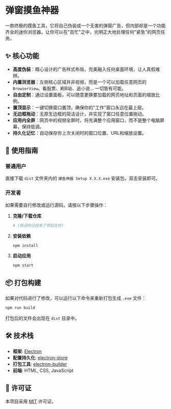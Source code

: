# 弹窗摸鱼神器

一款终极的摸鱼工具，它将自己伪装成一个无害的弹窗广告，但内部却是一个功能齐全的迷你浏览器。让你可以在"百忙"之中，光明正大地处理任何"紧急"的网页任务。

## ✨ 核心功能

- **高度伪装**：精心设计的广告样式布局，完美融入任何桌面环境，让人真假难辨。
- **内置浏览器**：左侧核心区域并非视频，而是一个可以加载任意网页的 `BrowserView`。看股票、刷B站、追小说... 一切皆有可能。
- **自由定制**：通过设置面板，可以随意更换要加载的网页地址和页面的缩放比例。
- **置顶显示**：一键切换窗口置顶，确保你的"工作"窗口永远在最上层。
- **无边框拖动**：无原生边框的简洁设计，并实现了窗口任意位置拖动。
- **应用内全屏**：网页中的视频全屏时，将充满整个应用窗口，而不是整个电脑屏幕，保持低调。
- **持久化记忆**：自动保存你上次关闭时的窗口位置、URL和缩放设置。

## 🚀 使用指南

### 普通用户

直接下载 `dist` 文件夹内的 `摸鱼神器 Setup X.X.X.exe` 安装包，双击安装即可。

### 开发者

如果需要自行修改或运行源码，请按以下步骤操作：

1.  **克隆/下载仓库**
    ```bash
    # (假设你已经有了项目文件)
    ```

2.  **安装依赖**
    ```bash
    npm install
    ```

3.  **启动应用**
    ```bash
    npm start
    ```

## 📦 打包构建

如果对代码进行了修改，可以运行以下命令来重新打包生成 `.exe` 文件：

```bash
npm run build
```

打包后的文件会出现在 `dist` 目录中。

## 🛠️ 技术栈

- **框架**: [Electron](https://www.electronjs.org/)
- **配置持久化**: [electron-store](https://github.com/sindresorhus/electron-store)
- **打包工具**: [electron-builder](https://www.electron.build/)
- **前端**: HTML, CSS, JavaScript

## 📄 许可证

本项目采用 [MIT](https://opensource.org/licenses/MIT) 许可证。 
